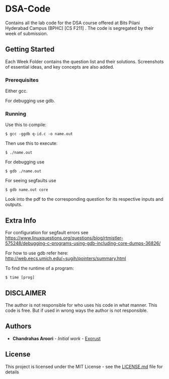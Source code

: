 # DSA-Code

Contains all the lab code for the DSA course offered at Bits Pilani Hyderabad Campus (BPHC) [CS F211] . The code is segregated by their week of submission.

## Getting Started

Each Week Folder contains the question list and their solutions. Screenshots of essential ideas, and key concepts are also added.


### Prerequisites

Either gcc.

For debugging use gdb.

### Running

Use this to compile:
```
$ gcc -ggdb q-id.c -o name.out
```

Then use this to execute:
```
$ ./name.out
```
For debugging use
```
$ gdb ./name.out
```

For seeing segfaults use
```
$ gdb name.out core
```

Look into the pdf to the corresponding question for its respective inputs and outputs.

## Extra Info

For configuration for segfault errors see https://www.linuxquestions.org/questions/blog/rtmistler-575248/debugging-c-programs-using-gdb-including-core-dumps-36826/

For how to use gdb refer here: http://web.eecs.umich.edu/~sugih/pointers/summary.html

To find the runtime of a program:
```
$ time [prog]
```

## DISCLAIMER

The author is not responsible for who uses his code in what manner. This code is free.
But if used in wrong ways the author is not responsible.

## Authors

* **Chandrahas Aroori** - *Initial work* - [Exorust](https://github.com/Exorust)

## License

This project is licensed under the MIT License - see the [LICENSE.md](LICENSE.md) file for details
